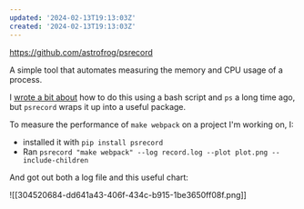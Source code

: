 ```yaml
---
updated: '2024-02-13T19:13:03Z'
created: '2024-02-13T19:13:03Z'
---
```

https://github.com/astrofrog/psrecord

A simple tool that automates measuring the memory and CPU usage of a process.

I [wrote a bit about](https://adhoc.team/2019/05/01/memory-measurement/) how to do this using a bash script and `ps` a long time ago, but `psrecord` wraps it up into a useful package.

To measure the performance of `make webpack` on a project I'm working on, I:

- installed it with `pip install psrecord`
- Ran `psrecord "make webpack" --log record.log --plot plot.png --include-children`

And got out both a log file and this useful chart:

![[304520684-dd641a43-406f-434c-b915-1be3650ff08f.png]]